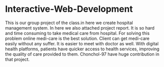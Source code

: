 # Interactive-Web-Development
This is our group project of the class.in here we create hospital management system. In here we also attached project report.
It is so hard and time consuming to take medical care from hospital. For solving this problem 
online medi-care is the best solution. Client can get medi-care easily without any suffer. It is 
easier to meet with doctor as well. With digital health platforms, patients have quicker access 
to health services, improving the quality of care provided to them.
Chonchol-97 have huge contribution in that project.


